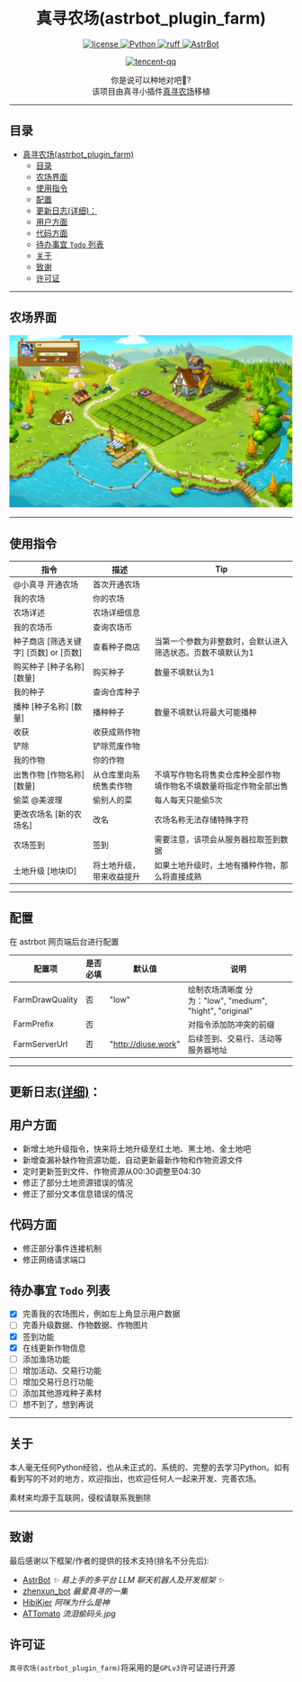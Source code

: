<div align="center">

# 真寻农场(astrbot_plugin_farm)
<p align="center">
    <a href="./LICENSE">
        <img src="https://img.shields.io/badge/license-GPL3.0-FE7D37" alt="license">
    </a>
    <a href="https://www.python.org">
        <img src="https://img.shields.io/badge/Python-3.10%2B-blue" alt="Python">
    </a>
    <a href="https://github.com/astral-sh/ruff">
        <img src="https://img.shields.io/endpoint?url=https://raw.githubusercontent.com/charliermarsh/ruff/main/assets/badge/v2.json" alt="ruff">
    </a>
    <a href="https://github.com/AstrBotDevs/AstrBot">
        <img src="https://img.shields.io/badge/AstrBot-3.5.1%2B-%2376BAD9" alt="AstrBot">
    </a>
</p>

<p align="center">

[![tencent-qq](https://img.shields.io/badge/%E7%BE%A4-%E7%9C%9F%E5%AF%BB%E5%86%9C%E5%9C%BA%E6%B5%8B%E8%AF%95-%23FF99CC
)](https://qm.qq.com/q/7hsOD4rOw2)

</p>

你是说可以种地对吧🤔?<br>
该项目由真寻小插件[真寻农场](https://github.com/Shu-Ying/zhenxun_plugin_farm)移植

</div>

----
## 目录
- [真寻农场(astrbot\_plugin\_farm)](#真寻农场astrbot_plugin_farm)
  - [目录](#目录)
  - [农场界面](#农场界面)
  - [使用指令](#使用指令)
  - [配置](#配置)
  - [更新日志(详细)：](#更新日志详细)
  - [用户方面](#用户方面)
  - [代码方面](#代码方面)
  - [待办事宜 `Todo` 列表](#待办事宜-todo-列表)
  - [关于](#关于)
  - [致谢](#致谢)
  - [许可证](#许可证)

---

## 农场界面

![农场界面](./resource/1.png)

---

## 使用指令

| 指令 | 描述 | Tip |
| --- | --- | --- |
| @小真寻 开通农场 | 首次开通农场 |  |
| 我的农场 | 你的农场 |  |
| 农场详述 | 农场详细信息 |  |
| 我的农场币 | 查询农场币 |  |
| 种子商店 [筛选关键字] [页数] or [页数] | 查看种子商店 | 当第一个参数为非整数时，会默认进入筛选状态。页数不填默认为1 |
| 购买种子 [种子名称] [数量] | 购买种子 | 数量不填默认为1 |
| 我的种子 | 查询仓库种子 |  |
| 播种 [种子名称] [数量] | 播种种子 | 数量不填默认将最大可能播种 |
| 收获 | 收获成熟作物 |  |
| 铲除 | 铲除荒废作物 |  |
| 我的作物 | 你的作物 |  |
| 出售作物 [作物名称] [数量] | 从仓库里向系统售卖作物 | 不填写作物名将售卖仓库种全部作物 填作物名不填数量将指定作物全部出售 |
| 偷菜 @美波理 | 偷别人的菜 | 每人每天只能偷5次 |
| 更改农场名 [新的农场名] | 改名 | 农场名称无法存储特殊字符 |
| 农场签到 | 签到 | 需要注意，该项会从服务器拉取签到数据 |
| 土地升级 [地块ID] | 将土地升级，带来收益提升 | 如果土地升级时，土地有播种作物，那么将直接成熟 |

---

## 配置
在 astrbot 网页端后台进行配置

| 配置项 | 是否必填 | 默认值 | 说明 |
| --- | --- | --- | --- |
| FarmDrawQuality | 否 | "low" | 绘制农场清晰度 分为："low", "medium", "hight", "original" |
| FarmPrefix | 否 |  | 对指令添加防冲突的前缀 |
| FarmServerUrl | 否 | "http://diuse.work" | 后续签到、交易行、活动等服务器地址 |

---

## 更新日志[(详细)](./log/log.md)：
用户方面
---
- 新增土地升级指令，快来将土地升级至红土地、黑土地、金土地吧
- 新增查漏补缺作物资源功能，自动更新最新作物和作物资源文件
- 定时更新签到文件、作物资源从00:30调整至04:30
- 修正了部分土地资源错误的情况
- 修正了部分文本信息错误的情况

代码方面
---
- 修正部分事件连接机制
- 修正网络请求端口

## 待办事宜 `Todo` 列表

- [x] 完善我的农场图片，例如左上角显示用户数据
- [ ] 完善升级数据、作物数据、作物图片
- [x] 签到功能
- [x] 在线更新作物信息
- [ ] 添加渔场功能
- [ ] 增加活动、交易行功能
- [ ] 增加交易行总行功能
- [ ] 添加其他游戏种子素材
- [ ] 想不到了，想到再说

---

## 关于

本人毫无任何Python经验，也从未正式的、系统的、完整的去学习Python。如有看到写的不对的地方，欢迎指出，也欢迎任何人一起来开发、完善农场。

素材来均源于互联网，侵权请联系我删除

---

## 致谢

最后感谢以下框架/作者的提供的技术支持(排名不分先后):

- [AstrBot](https://github.com/AstrBotDevs/AstrBot) *✨ 易上手的多平台 LLM 聊天机器人及开发框架 ✨*
- [zhenxun_bot](https://github.com/zhenxun-org/zhenxun_bot) *最爱真寻的一集*
- [HibiKier](https://github.com/HibiKier) *阿咪为什么是神*
- [ATTomato](https://github.com/ATTomatoo) *流泪偷码头.jpg*

## 许可证

`真寻农场(astrbot_plugin_farm)`将采用的是`GPLv3`许可证进行开源
